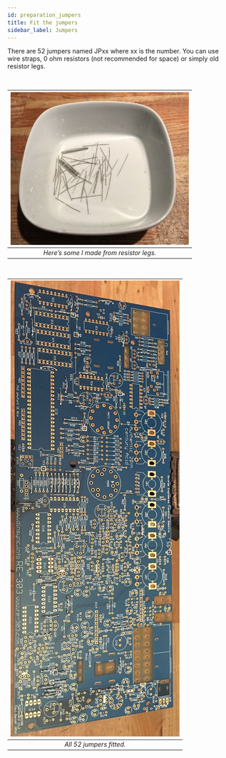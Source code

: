 ```yaml
---
id: preparation_jumpers
title: Fit the jumpers
sidebar_label: Jumpers
---
```


There are 52 jumpers named JPxx where xx is the number. You can use wire straps, 0 ohm resistors (not recommended for space) or simply old resistor legs.

&nbsp;

|![alt-text](assets/images/003.jpg)|
|:--:| 
| *Here’s some I made from resistor legs.* |

&nbsp;

|![alt-text](assets/images/004.jpg)|
|:--:| 
| *All 52 jumpers fitted.* |
